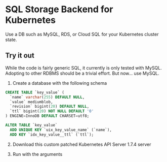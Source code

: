 SQL Storage Backend for Kubernetes
==================================

Use a DB such as MySQL, RDS, or Cloud SQL for your Kubernetes cluster state.

Try it out
----------

While the code is fairly generic SQL, it currently is only tested with MySQL.  Adopting to other RDBMS should be a trivial effort.  But now... use MySQL.

1. Create a database with the following schema

```sql
CREATE TABLE `key_value` (
  `name` varchar(255) DEFAULT NULL,
  `value` mediumblob,
  `revision` bigint(20) DEFAULT NULL,
  `ttl` bigint(20) NOT NULL DEFAULT '0'
) ENGINE=InnoDB DEFAULT CHARSET=utf8;

ALTER TABLE `key_value`
  ADD UNIQUE KEY `uix_key_value_name` (`name`),
  ADD KEY `idx_key_value__ttl` (`ttl`);
```

2. Download this custom patched Kubernetes API Server 1.7.4 server

3. Run with the arguments
